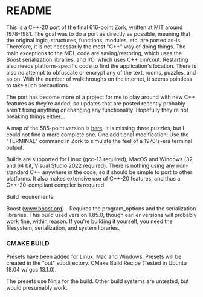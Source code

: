# README #

This is a C++-20 port of the final 616-point Zork, written at MIT around 1978-1981. The goal was to do a port
as directly as possible, meaning that the original logic, structures, functions, modules, etc. are
ported as-is. Therefore, it is not necessarily the most "C++" way of doing things. The main exceptions 
to the MDL code are saving/restoring, which uses the Boost serialization libraries,
and I/O, which uses C++ cin/cout. Restarting also needs platform-specific code to find the application's
location. There is also no attempt
to obfuscate or encrypt any of the text, rooms, puzzles, and so on. With the number of walkthroughs on the
internet, it seems pointless to take such precautions.

The port has become more of a project for me to play around with new C++ features as they're added, so updates
that are posted recently probably aren't fixing anything or changing any functionality. Hopefully they're not 
breaking things either...

A map of the 585-point version is [here](https://2warpstoneptune.com/2015/05/13/hand-drawn-dungeon-map-1979-1981/).
It is missing three puzzles, but I could not find a more complete one.
One additional modification: Use the "TERMINAL" command in Zork to simulate the feel of a 1970's-era
terminal output.

Builds are supported for Linux (gcc-13 required), MacOS and Windows (32 and 64 bit, Visual Studio 2022 required).
There is nothing using any non-standard C++ anywhere in the code, so it should be simple to port to other
platforms. It also makes extensive use of C++-20 features, and thus a C++-20-compliant compiler
is required. 

Build requirements:

Boost (www.boost.org) - Requires the program\_options and the serialization libraries. This build used
version 1.85.0, though earlier versions will probably work fine, within reason. If you're building it
yourself, you need the filesystem, serialization, and system libraries.

### CMAKE BUILD
Presets have been added for Linux, Mac and Windows. Presets will be created in the "out" subdirectory.
CMake Build Recipe (Tested in Ubuntu 18.04 w/ gcc 13.1.0).  

The presets use Ninja for the build. Other build systems are untested, but would presumably work.
